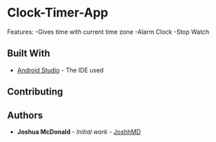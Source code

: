 # Clock-Timer-App
Features:
-Gives time with current time zone
-Alarm Clock
-Stop Watch

## Built With

* [Android Studio](https://developer.android.com/studio) - The IDE used

## Contributing

## Authors

* **Joshua McDonald** - *Initial work* - [JoshhMD](https://github.com/joshhMD)
